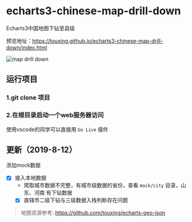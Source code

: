 # echarts3-chinese-map-drill-down
Echarts3中国地图下钻至县级

预览地址：https://touxing.github.io/echarts3-chinese-map-drill-down/index.html

![map drill down](./static/img/map2.gif)

## 运行项目

### 1.git clone 项目

### 2.在根目录启动一个web服务器访问
使用vscode的同学可以直接用 `Go Live` 插件

## 更新（2019-8-12）

添加mock数据

- [x] 接入本地数据
  - 爬取城市数据不完整，有城市级数据的省份，查看 `mock/city` 目录，山东、河南 有下钻数据
  - [x] 直辖市二级下钻与三级数据入栈判断存在问题

> 地图资源参考: https://github.com/touxing/echarts-geo-json
